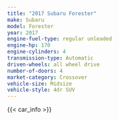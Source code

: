```yaml
---
title: "2017 Subaru Forester"
make: Subaru
model: Forester
year: 2017
engine-fuel-type: regular unleaded
engine-hp: 170
engine-cylinders: 4
transmission-type: Automatic
driven-wheels: all wheel drive
number-of-doors: 4
market-category: Crossover
vehicle-size: Midsize
vehicle-style: 4dr SUV
---
```


{{< car_info >}}
